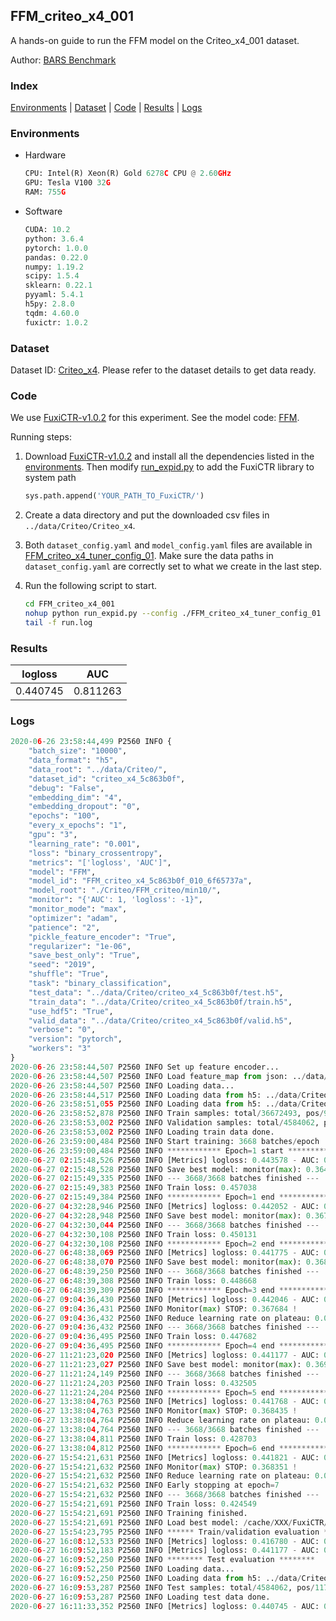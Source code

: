 ## FFM_criteo_x4_001

A hands-on guide to run the FFM model on the Criteo_x4_001 dataset.

Author: [BARS Benchmark](https://github.com/reczoo/BARS/blob/main/CITATION)

### Index
[Environments](#Environments) | [Dataset](#Dataset) | [Code](#Code) | [Results](#Results) | [Logs](#Logs)

### Environments
+ Hardware

  ```python
  CPU: Intel(R) Xeon(R) Gold 6278C CPU @ 2.60GHz
  GPU: Tesla V100 32G
  RAM: 755G

  ```

+ Software

  ```python
  CUDA: 10.2
  python: 3.6.4
  pytorch: 1.0.0
  pandas: 0.22.0
  numpy: 1.19.2
  scipy: 1.5.4
  sklearn: 0.22.1
  pyyaml: 5.4.1
  h5py: 2.8.0
  tqdm: 4.60.0
  fuxictr: 1.0.2
  ```

### Dataset
Dataset ID: [Criteo_x4](https://github.com/reczoo/Datasets/tree/main/Criteo/Criteo_x4). Please refer to the dataset details to get data ready.

### Code

We use [FuxiCTR-v1.0.2](https://github.com/reczoo/FuxiCTR/tree/v1.0.2) for this experiment. See the model code: [FFM](https://github.com/reczoo/FuxiCTR/blob/v1.0.2/fuxictr/pytorch/models/FFM.py).

Running steps:

1. Download [FuxiCTR-v1.0.2](https://github.com/reczoo/FuxiCTR/archive/refs/tags/v1.0.2.zip) and install all the dependencies listed in the [environments](#environments). Then modify [run_expid.py](./run_expid.py#L5) to add the FuxiCTR library to system path
    
    ```python
    sys.path.append('YOUR_PATH_TO_FuxiCTR/')
    ```

2. Create a data directory and put the downloaded csv files in `../data/Criteo/Criteo_x4`.

3. Both `dataset_config.yaml` and `model_config.yaml` files are available in [FFM_criteo_x4_tuner_config_01](./FFM_criteo_x4_tuner_config_01). Make sure the data paths in `dataset_config.yaml` are correctly set to what we create in the last step.

4. Run the following script to start.

    ```bash
    cd FFM_criteo_x4_001
    nohup python run_expid.py --config ./FFM_criteo_x4_tuner_config_01 --expid FFM_criteo_x4_010_d090ef3d --gpu 0 > run.log &
    tail -f run.log
    ```

### Results

| logloss | AUC  |
|:--------------------:|:--------------------:|
| 0.440745 | 0.811263  |


### Logs
```python
2020-06-26 23:58:44,499 P2560 INFO {
    "batch_size": "10000",
    "data_format": "h5",
    "data_root": "../data/Criteo/",
    "dataset_id": "criteo_x4_5c863b0f",
    "debug": "False",
    "embedding_dim": "4",
    "embedding_dropout": "0",
    "epochs": "100",
    "every_x_epochs": "1",
    "gpu": "3",
    "learning_rate": "0.001",
    "loss": "binary_crossentropy",
    "metrics": "['logloss', 'AUC']",
    "model": "FFM",
    "model_id": "FFM_criteo_x4_5c863b0f_010_6f65737a",
    "model_root": "./Criteo/FFM_criteo/min10/",
    "monitor": "{'AUC': 1, 'logloss': -1}",
    "monitor_mode": "max",
    "optimizer": "adam",
    "patience": "2",
    "pickle_feature_encoder": "True",
    "regularizer": "1e-06",
    "save_best_only": "True",
    "seed": "2019",
    "shuffle": "True",
    "task": "binary_classification",
    "test_data": "../data/Criteo/criteo_x4_5c863b0f/test.h5",
    "train_data": "../data/Criteo/criteo_x4_5c863b0f/train.h5",
    "use_hdf5": "True",
    "valid_data": "../data/Criteo/criteo_x4_5c863b0f/valid.h5",
    "verbose": "0",
    "version": "pytorch",
    "workers": "3"
}
2020-06-26 23:58:44,507 P2560 INFO Set up feature encoder...
2020-06-26 23:58:44,507 P2560 INFO Load feature_map from json: ../data/Criteo/criteo_x4_5c863b0f/feature_map.json
2020-06-26 23:58:44,507 P2560 INFO Loading data...
2020-06-26 23:58:44,517 P2560 INFO Loading data from h5: ../data/Criteo/criteo_x4_5c863b0f/train.h5
2020-06-26 23:58:51,055 P2560 INFO Loading data from h5: ../data/Criteo/criteo_x4_5c863b0f/valid.h5
2020-06-26 23:58:52,878 P2560 INFO Train samples: total/36672493, pos/9396350, neg/27276143, ratio/25.62%
2020-06-26 23:58:53,002 P2560 INFO Validation samples: total/4584062, pos/1174544, neg/3409518, ratio/25.62%
2020-06-26 23:58:53,002 P2560 INFO Loading train data done.
2020-06-26 23:59:00,484 P2560 INFO Start training: 3668 batches/epoch
2020-06-26 23:59:00,484 P2560 INFO ************ Epoch=1 start ************
2020-06-27 02:15:48,526 P2560 INFO [Metrics] logloss: 0.443578 - AUC: 0.807967
2020-06-27 02:15:48,528 P2560 INFO Save best model: monitor(max): 0.364389
2020-06-27 02:15:49,335 P2560 INFO --- 3668/3668 batches finished ---
2020-06-27 02:15:49,383 P2560 INFO Train loss: 0.457038
2020-06-27 02:15:49,384 P2560 INFO ************ Epoch=1 end ************
2020-06-27 04:32:28,946 P2560 INFO [Metrics] logloss: 0.442052 - AUC: 0.809687
2020-06-27 04:32:28,948 P2560 INFO Save best model: monitor(max): 0.367634
2020-06-27 04:32:30,044 P2560 INFO --- 3668/3668 batches finished ---
2020-06-27 04:32:30,108 P2560 INFO Train loss: 0.450131
2020-06-27 04:32:30,108 P2560 INFO ************ Epoch=2 end ************
2020-06-27 06:48:38,069 P2560 INFO [Metrics] logloss: 0.441775 - AUC: 0.809998
2020-06-27 06:48:38,070 P2560 INFO Save best model: monitor(max): 0.368223
2020-06-27 06:48:39,250 P2560 INFO --- 3668/3668 batches finished ---
2020-06-27 06:48:39,308 P2560 INFO Train loss: 0.448668
2020-06-27 06:48:39,309 P2560 INFO ************ Epoch=3 end ************
2020-06-27 09:04:36,430 P2560 INFO [Metrics] logloss: 0.442046 - AUC: 0.809730
2020-06-27 09:04:36,431 P2560 INFO Monitor(max) STOP: 0.367684 !
2020-06-27 09:04:36,432 P2560 INFO Reduce learning rate on plateau: 0.000100
2020-06-27 09:04:36,432 P2560 INFO --- 3668/3668 batches finished ---
2020-06-27 09:04:36,495 P2560 INFO Train loss: 0.447682
2020-06-27 09:04:36,495 P2560 INFO ************ Epoch=4 end ************
2020-06-27 11:21:23,020 P2560 INFO [Metrics] logloss: 0.441177 - AUC: 0.810739
2020-06-27 11:21:23,027 P2560 INFO Save best model: monitor(max): 0.369561
2020-06-27 11:21:24,149 P2560 INFO --- 3668/3668 batches finished ---
2020-06-27 11:21:24,203 P2560 INFO Train loss: 0.432505
2020-06-27 11:21:24,204 P2560 INFO ************ Epoch=5 end ************
2020-06-27 13:38:04,763 P2560 INFO [Metrics] logloss: 0.441768 - AUC: 0.810203
2020-06-27 13:38:04,763 P2560 INFO Monitor(max) STOP: 0.368435 !
2020-06-27 13:38:04,764 P2560 INFO Reduce learning rate on plateau: 0.000010
2020-06-27 13:38:04,764 P2560 INFO --- 3668/3668 batches finished ---
2020-06-27 13:38:04,811 P2560 INFO Train loss: 0.428703
2020-06-27 13:38:04,812 P2560 INFO ************ Epoch=6 end ************
2020-06-27 15:54:21,631 P2560 INFO [Metrics] logloss: 0.441821 - AUC: 0.810172
2020-06-27 15:54:21,632 P2560 INFO Monitor(max) STOP: 0.368351 !
2020-06-27 15:54:21,632 P2560 INFO Reduce learning rate on plateau: 0.000001
2020-06-27 15:54:21,632 P2560 INFO Early stopping at epoch=7
2020-06-27 15:54:21,632 P2560 INFO --- 3668/3668 batches finished ---
2020-06-27 15:54:21,691 P2560 INFO Train loss: 0.424549
2020-06-27 15:54:21,691 P2560 INFO Training finished.
2020-06-27 15:54:21,691 P2560 INFO Load best model: /cache/XXX/FuxiCTR/benchmarks/Criteo/FFM_criteo/min10/criteo_x4_5c863b0f/FFM_criteo_x4_5c863b0f_010_6f65737a_model.ckpt
2020-06-27 15:54:23,795 P2560 INFO ****** Train/validation evaluation ******
2020-06-27 16:08:12,533 P2560 INFO [Metrics] logloss: 0.416780 - AUC: 0.836701
2020-06-27 16:09:52,183 P2560 INFO [Metrics] logloss: 0.441177 - AUC: 0.810739
2020-06-27 16:09:52,250 P2560 INFO ******** Test evaluation ********
2020-06-27 16:09:52,250 P2560 INFO Loading data...
2020-06-27 16:09:52,250 P2560 INFO Loading data from h5: ../data/Criteo/criteo_x4_5c863b0f/test.h5
2020-06-27 16:09:53,287 P2560 INFO Test samples: total/4584062, pos/1174544, neg/3409518, ratio/25.62%
2020-06-27 16:09:53,287 P2560 INFO Loading test data done.
2020-06-27 16:11:33,352 P2560 INFO [Metrics] logloss: 0.440745 - AUC: 0.811263

```
